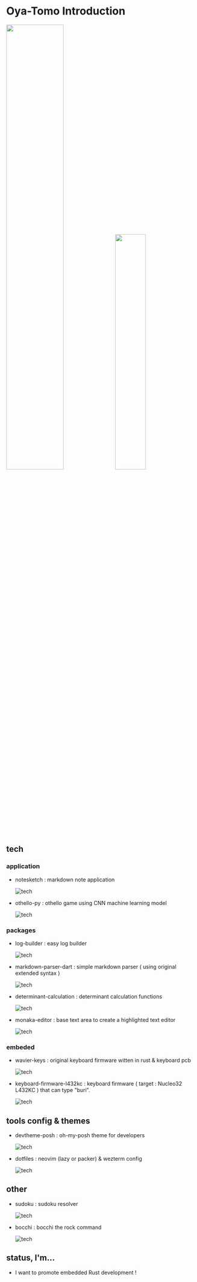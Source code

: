 # Oya-Tomo Introduction

<div>
    <img style="height: auto; width: 55%;" class="img" src="https://github-readme-stats.vercel.app/api?username=Oya-Tomo&show_icons=true&theme=vue" />
    &nbsp;
    <img style="height: auto; width: 40%;" class="img" src="https://github-readme-stats.vercel.app/api/top-langs/?username=Oya-Tomo&theme=vue&langs_count=8&layout=compact" />
</div>

## tech

### application

- notesketch : markdown note application

  ![tech](https://skillicons.dev/icons?i=flutter,dart,sqlite,vscode)

- othello-py : othello game using CNN machine learning model

  ![tech](https://skillicons.dev/icons?i=python,pytorch,tensorflow)

### packages

- log-builder : easy log builder

  ![tech](https://skillicons.dev/icons?i=rust)

- markdown-parser-dart : simple markdown parser ( using original extended syntax )

  ![tech](https://skillicons.dev/icons?i=dart,md,regex)

- determinant-calculation : determinant calculation functions

  ![tech](https://skillicons.dev/icons?i=python)

- monaka-editor : base text area to create a highlighted text editor

  ![tech](https://skillicons.dev/icons?i=react,html,css,javascript,typescript)

### embeded

- wavier-keys : original keyboard firmware witten in rust & keyboard pcb

  ![tech](https://skillicons.dev/icons?i=rust,raspberrypi)

- keyboard-firmware-l432kc : keyboard firmware ( target : Nucleo32 L432KC ) that can type "buri".

  ![tech](https://skillicons.dev/icons?i=rust)

## tools config & themes

- devtheme-posh : oh-my-posh theme for developers

  ![tech](https://skillicons.dev/icons?i=bash)

- dotfiles : neovim (lazy or packer) & wezterm config

  ![tech](https://skillicons.dev/icons?i=neovim,lua)

## other

- sudoku : sudoku resolver

  ![tech](https://skillicons.dev/icons?i=rust)

- bocchi : bocchi the rock command

  ![tech](https://skillicons.dev/icons?i=rust)

## status, I'm...

- I want to promote embedded Rust development !
